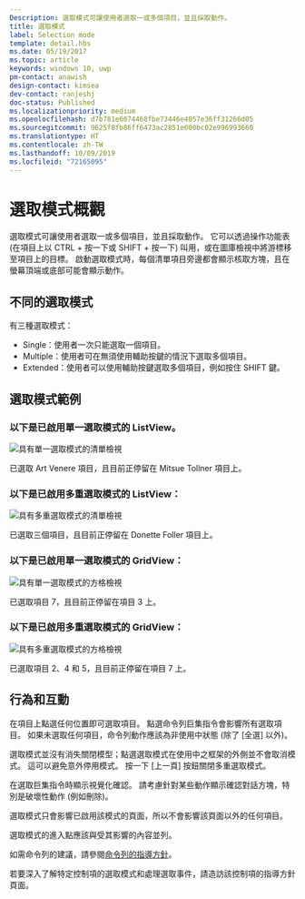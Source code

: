 ```yaml
---
Description: 選取模式可讓使用者選取一或多個項目，並且採取動作。
title: 選取模式
label: Selection mode
template: detail.hbs
ms.date: 05/19/2017
ms.topic: article
keywords: windows 10, uwp
pm-contact: anawish
design-contact: kimsea
dev-contact: ranjeshj
doc-status: Published
ms.localizationpriority: medium
ms.openlocfilehash: d7b781e6074468fbe73446e4057e36ff31266d05
ms.sourcegitcommit: 9625f8fb86ff6473ac2851e600bc02e996993660
ms.translationtype: HT
ms.contentlocale: zh-TW
ms.lasthandoff: 10/09/2019
ms.locfileid: "72165095"
---
```

# <a name="selection-mode-overview"></a>選取模式概觀

選取模式可讓使用者選取一或多個項目，並且採取動作。 它可以透過操作功能表 (在項目上以 CTRL + 按一下或 SHIFT + 按一下) 叫用，或在圖庫檢視中將游標移至項目上的目標。 啟動選取模式時，每個清單項目旁邊都會顯示核取方塊，且在螢幕頂端或底部可能會顯示動作。

## <a name="different-selection-modes"></a>不同的選取模式
有三種選取模式：

- Single：使用者一次只能選取一個項目。
- Multiple：使用者可在無須使用輔助按鍵的情況下選取多個項目。
- Extended：使用者可以使用輔助按鍵選取多個項目，例如按住 SHIFT 鍵。

## <a name="selection-mode-examples"></a>選取模式範例
### <a name="here-is-a-listview-with-single-selection-mode-enabled"></a>以下是已啟用單一選取模式的 ListView。
![具有單一選取模式的清單檢視](images/listview-selection-single.png)

已選取 Art Venere 項目，且目前正停留在 Mitsue Tollner 項目上。

### <a name="here-is-a-listview-with-multiple-selection-mode-enabled"></a>以下是已啟用多重選取模式的 ListView：
![具有多重選取模式的清單檢視](images/listview-selection-multiple.png)

已選取三個項目，且目前正停留在 Donette Foller 項目上。

### <a name="here-is-a-gridview-with-single-selection-mode-enabled"></a>以下是已啟用單一選取模式的 GridView：
![具有單一選取模式的方格檢視](images/gridview-selection-single.png)

已選取項目 7，且目前正停留在項目 3 上。

### <a name="here-is-a-gridview-with-multiple-selection-mode-enabled"></a>以下是已啟用多重選取模式的 GridView：
![具有多重選取模式的方格檢視](images/gridview-selection-multiple.png)

已選取項目 2、4 和 5，且目前正停留在項目 7 上。

## <a name="behavior-and-interaction"></a>行為和互動
在項目上點選任何位置即可選取項目。 點選命令列巨集指令會影響所有選取項目。 如果未選取任何項目，命令列動作應該為非使用中狀態 (除了 [全選] 以外)。

選取模式並沒有消失關閉模型；點選選取模式在使用中之框架的外側並不會取消模式。 這可以避免意外停用模式。 按一下 [上一頁] 按鈕關閉多重選取模式。

在選取巨集指令時顯示視覺化確認。 請考慮針對某些動作顯示確認對話方塊，特別是破壞性動作 (例如刪除)。

選取模式只會影響已啟用該模式的頁面，所以不會影響該頁面以外的任何項目。

選取模式的進入點應該與受其影響的內容並列。

如需命令列的建議，請參閱[命令列的指導方針](app-bars.md)。

若要深入了解特定控制項的選取模式和處理選取事件，請造訪該控制項的指導方針頁面。
